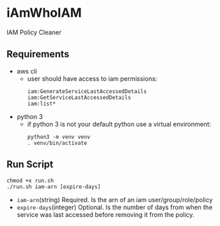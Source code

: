 # iAmWhoIAM
IAM Policy Cleaner
## Requirements
* aws cli
    - user should have access to iam permissions:
        ```
        iam:GenerateServiceLastAccessedDetails
        iam:GetServiceLastAccessedDetails
        iam:list*
        ```
* python 3
    - if python 3 is not your default python use a virtual environment:
        ```
        python3 -m venv venv
        . venv/bin/activate
        ```
## Run Script
```
chmod +x run.sh
./run.sh iam-arn [expire-days]
```
* `iam-arn`(string) Required. Is the arn of an iam user/group/role/policy
* `expire-days`(integer) Optional. Is the number of days from when the service was last accessed before removing it from the policy.